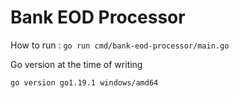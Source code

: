 # Bank EOD Processor
How to run : `go run cmd/bank-eod-processor/main.go`

Go version at the time of writing 
```
go version go1.19.1 windows/amd64
```
